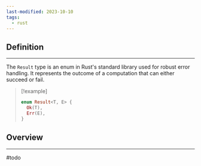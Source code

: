```yaml
---
last-modified: 2023-10-10
tags:
  - rust
---
```

## Definition
---
The `Result` type is an enum in Rust's standard library used for robust error handling. It represents the outcome of a computation that can either succeed or fail.

> [!example] 
>``` rust
> enum Result<T, E> {
> 	Ok(T),
> 	Err(E),
> }
>```

## Overview
---
#todo
